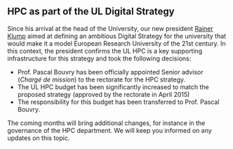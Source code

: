 ## HPC as part of the UL Digital Strategy

Since his arrival at the head of the University, our new president [Rainer Klump](http://www.wort.lu/en/luxembourg/interview-with-rainer-klump-moving-the-university-of-luxembourg-forward-55192b3a0c88b46a8ce5675d) aimed at defining an ambitious Digital Strategy for the university that would make it a model European Research University of the 21st century.
In this context, the president confirms the UL HPC is a key supporting infrastructure for this strategy and took the following decisions:

* Prof. Pascal Bouvry has been officially appointed Senior advisor (_Chargé de mission_) to the rectorate for the HPC strategy.
* The UL HPC budget has been significantly increased to match the proposed strategy (approved by the rectorate in April 2015)
* The responsibility for this budget has been transferred to Prof. Pascal Bouvry.

The coming months will bring additional changes, for instance in the governance of the HPC department. We will keep you informed on any updates on this topic. 
